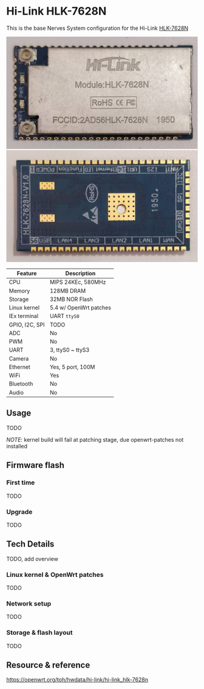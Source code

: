 # Hi-Link HLK-7628N

This is the base Nerves System configuration for the Hi-Link [HLK-7628N](https://www.hlktech.com/en/Product/Details/23)

![HLK-7628N front](assets/images/hlk-7628n-front.jpg)
![HLK-7628N back](assets/images/hlk-7628n-back.jpg)

| Feature              | Description                     |
| -------------------- | ------------------------------- |
| CPU                  | MIPS 24KEc, 580MHz              |
| Memory               | 128MB DRAM                      |
| Storage              | 32MB NOR Flash                  |
| Linux kernel         | 5.4 w/ OpenWrt patches          |
| IEx terminal         | UART `ttyS0`                    |
| GPIO, I2C, SPI       | TODO                            |
| ADC                  | No                              |
| PWM                  | No                              |
| UART                 | 3, ttyS0 ~ ttyS3                |
| Camera               | No                              |
| Ethernet             | Yes, 5 port, 100M               |
| WiFi                 | Yes                             |
| Bluetooth            | No                              |
| Audio                | No                              |

## Usage

TODO

*NOTE*: kernel build will fail at patching stage, due openwrt-patches not installed

## Firmware flash

### First time

TODO

### Upgrade

TODO

## Tech Details

TODO, add overview

### Linux kernel & OpenWrt patches

TODO

### Network setup

TODO

### Storage & flash layout

TODO

## Resource & reference

https://openwrt.org/toh/hwdata/hi-link/hi-link_hlk-7628n

